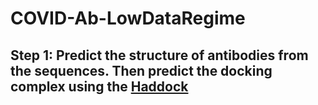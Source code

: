 # COVID-Ab-LowDataRegime

## Step 1: Predict the structure of antibodies from the sequences. Then predict the docking complex using the [Haddock](https://www.bonvinlab.org/software/haddock2.4/manual/)

